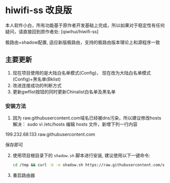 # hiwifi-ss 改良版

本人软件小白，所有功能基于原作者开发基础上完成，所以如果对于稳定性有任何疑问，请直接回到原作者处: [qiwihui/hiwifi-ss]

极路由+shadow配置, 适应新版极路由，支持的极路由版本理论上和源程序一致

## 主要更新

1. 现在项目使用的是大陆白名单模式(Config)， 现在改为大陆白名单模式(Config)+黑名单(Bklist)
2. 改进连接成功的判断方式
3. 更新gwflist按钮的同时更新Chinalist白名单及黑名单

### 安装方法

1. 因为 raw.githubusercontent.com域名已经被dns污染，所以建议修改hosts解决：
sudo vi /etc/hosts
编辑 hosts 文件，新增下列一行内容

199.232.68.133 raw.githubusercontent.com

保存即可

2. 使用项目根目录下的 `shadow.sh` 脚本进行安装, 建议使用以下一键命令:

    ```bash
    cd /tmp && curl -k -o shadow.sh https://raw.githubusercontent.com/scmiori/hiwifi-ss/master/shadow.sh && sh shadow.sh && rm shadow.sh
    ```

3. 重启路由器



